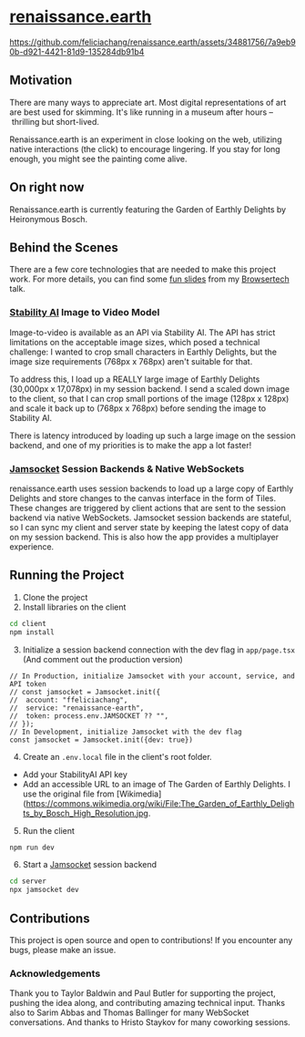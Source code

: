 # [renaissance.earth](https://www.renaissance.earth/)


https://github.com/feliciachang/renaissance.earth/assets/34881756/7a9eb90b-d921-4421-81d9-135284db91b4



## Motivation

There are many ways to appreciate art. Most digital representations of art are best used for skimming. It's like running in a museum after hours – thrilling but short-lived.

Renaissance.earth is an experiment in close looking on the web, utilizing native interactions (the click) to encourage lingering. If you stay for long enough, you might see the painting come alive.

## On right now
Renaissance.earth is currently featuring the Garden of Earthly Delights by Heironymous Bosch.

## Behind the Scenes

There are a few core technologies that are needed to make this project work. For more details, you can find some [fun slides](https://tome.app/drifting-6af/constraints-creativity-clten4c0808ftoa613mq5c36z) from my [Browsertech](https://browsertech.com/nyc) talk. 

### [Stability AI](https://platform.stability.ai/docs/api-reference#tag/v2alphageneration/paths/~1v2alpha~1generation~1image-to-video/post) Image to Video Model
Image-to-video is available as an API via Stability AI. The API has strict limitations on the acceptable image sizes, which posed a technical challenge: I wanted to crop small characters in Earthly Delights, but the image size requirements (768px x 768px) aren't suitable for that.

To address this, I load up a REALLY large image of Earthly Delights (30,000px x 17,078px) in my session backend. I send a scaled down image to the client, so that I can crop small portions of the image (128px x 128px) and scale it back up to (768px x 768px) before sending the image to Stability AI.

There is latency introduced by loading up such a large image on the session backend, and one of my priorities is to make the app a lot faster!

### [Jamsocket](https://docs.jamsocket.com/) Session Backends & Native WebSockets
renaissance.earth uses session backends to load up a large copy of Earthly Delights and store changes to the canvas interface in the form of Tiles. These changes are triggered by client actions that are sent to the session backend via native WebSockets. Jamsocket session backends are stateful, so I can sync my client and server state by keeping the latest copy of data on my session backend. This is also how the app provides a multiplayer experience.

## Running the Project

1. Clone the project
2. Install libraries on the client
```bash
cd client
npm install
```
3. Initialize a session backend connection with the dev flag in `app/page.tsx`
(And comment out the production version)
```tsx
// In Production, initialize Jamsocket with your account, service, and API token
// const jamsocket = Jamsocket.init({
//  account: "ffeliciachang",
//  service: "renaissance-earth",
//  token: process.env.JAMSOCKET ?? "",
// });
// In Development, initialize Jamsocket with the dev flag
const jamsocket = Jamsocket.init({dev: true})
```
4. Create an `.env.local` file in the client's root folder.
- Add your StabilityAI API key
- Add an accessible URL to an image of The Garden of Earthly Delights. I use the original file from [Wikimedia](https://commons.wikimedia.org/wiki/File:The_Garden_of_Earthly_Delights_by_Bosch_High_Resolution.jpg.
5. Run the client
```bash
npm run dev
```
6. Start a [Jamsocket](https://docs.jamsocket.com/) session backend
```bash
cd server
npx jamsocket dev
```

## Contributions
This project is open source and open to contributions! If you encounter any bugs, please make an issue.

### Acknowledgements
Thank you to Taylor Baldwin and Paul Butler for supporting the project, pushing the idea along, and contributing amazing technical input. Thanks also to Sarim Abbas and Thomas Ballinger for many WebSocket conversations. And thanks to Hristo Staykov for many coworking sessions. 
